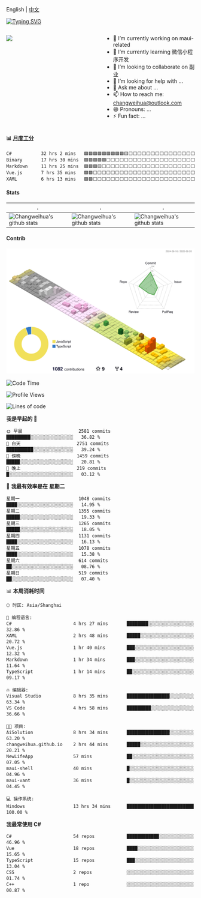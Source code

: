 English | [中文](README_CN.md)

[![Typing SVG](https://readme-typing-svg.herokuapp.com?color=%2336BCF7&center=true&vCenter=true&width=600&lines=Hi+there+👋,+I+am+Chang+Weihua;+Welcome+to+My+Profile!;Over+9+years+of+programming+experience;Always+learning+new+things+)](https://git.io/typing-svg)

<div style="display: grid;gap: 20px;grid-template-columns: repeat(auto-fit, minmax(240px, 1fr));">

[<img src="https://github-readme-stats.vercel.app/api?username=changweihua&show_icons=true&locale=cn" />](https://metrics.lecoq.io/changweihua#gh-light-mode-only)

<div>

- 🔭 I’m currently working on maui-related
- 🌱 I’m currently learning 微信小程序开发
- 👯 I’m looking to collaborate on 副业
- 🤔 I’m looking for help with ...
- 💬 Ask me about ...
- 📫 How to reach me: changweihua@outlook.com
- 😄 Pronouns: ...
- ⚡ Fun fact: ...

</div>

</div>

#### :bar_chart: [月度工分](https://github.com/changweihua/wakapi)

<!--START_SECTION:wakao-->

```txt
C#           32 hrs 2 mins   🟩🟩🟩🟩🟩🟩🟩🟩🟩🟨⬜⬜⬜⬜⬜⬜⬜⬜⬜⬜⬜⬜⬜⬜⬜   37.41 %
Binary       17 hrs 30 mins  🟩🟩🟩🟩🟩⬜⬜⬜⬜⬜⬜⬜⬜⬜⬜⬜⬜⬜⬜⬜⬜⬜⬜⬜⬜   20.45 %
Markdown     11 hrs 25 mins  🟩🟩🟩🟨⬜⬜⬜⬜⬜⬜⬜⬜⬜⬜⬜⬜⬜⬜⬜⬜⬜⬜⬜⬜⬜   13.33 %
Vue.js       7 hrs 35 mins   🟩🟩⬜⬜⬜⬜⬜⬜⬜⬜⬜⬜⬜⬜⬜⬜⬜⬜⬜⬜⬜⬜⬜⬜⬜   08.86 %
XAML         6 hrs 13 mins   🟩🟩⬜⬜⬜⬜⬜⬜⬜⬜⬜⬜⬜⬜⬜⬜⬜⬜⬜⬜⬜⬜⬜⬜⬜   07.27 %
```

<!--END_SECTION:wakao-->

#### Stats ####


| .                                                                                                                                            | .                                                                                                                                      | .                                                                                                                                                     |
| -------------------------------------------------------------------------------------------------------------------------------------------- | -------------------------------------------------------------------------------------------------------------------------------------- | ----------------------------------------------------------------------------------------------------------------------------------------------------- |
| ![Changweihua's github stats](https://github-readme-stats.vercel.app/api?username=changweihua&show_icons=true&theme=radical&hide_title=true) | ![Changweihua's github stats](https://github-readme-stats.vercel.app/api/top-langs/?username=changweihua&theme=radical&layout=compact) | ![Changweihua's github stats](https://github-readme-stats.vercel.app/api?username=changweihua&show_icons=true&theme=radical&include_all_commits=true) |


#### Contrib ####

<!--   profile-green-animate -->
![](./profile-3d-contrib/profile-south-season-animate.svg)

<!--START_SECTION:waka-->
![Code Time](http://img.shields.io/badge/Code%20Time-1%2C512%20hrs%2012%20mins-blue)

![Profile Views](http://img.shields.io/badge/%E4%B8%AA%E4%BA%BA%E8%B5%84%E6%96%99%E8%A7%82%E7%9C%8B%E6%AC%A1%E6%95%B0-0-blue)

![Lines of code](https://img.shields.io/badge/%E4%BB%8E%E3%80%8CHello%20World%E3%80%8D%E8%B5%B7%E6%88%91%E5%B7%B2%E7%BB%8F%E5%86%99%E4%BA%86-24.2%20million%20%E8%A1%8C%E4%BB%A3%E7%A0%81-blue)

**我是早起的 🐤** 

```text
🌞 早晨                     2581 commits        █████████░░░░░░░░░░░░░░░░   36.82 % 
🌆 白天                     2751 commits        ██████████░░░░░░░░░░░░░░░   39.24 % 
🌃 傍晚                     1459 commits        █████░░░░░░░░░░░░░░░░░░░░   20.81 % 
🌙 晚上                     219 commits         █░░░░░░░░░░░░░░░░░░░░░░░░   03.12 % 
```
📅 **我最有效率是在 星期二** 

```text
星期一                      1048 commits        ████░░░░░░░░░░░░░░░░░░░░░   14.95 % 
星期二                      1355 commits        █████░░░░░░░░░░░░░░░░░░░░   19.33 % 
星期三                      1265 commits        █████░░░░░░░░░░░░░░░░░░░░   18.05 % 
星期四                      1131 commits        ████░░░░░░░░░░░░░░░░░░░░░   16.13 % 
星期五                      1078 commits        ████░░░░░░░░░░░░░░░░░░░░░   15.38 % 
星期六                      614 commits         ██░░░░░░░░░░░░░░░░░░░░░░░   08.76 % 
星期日                      519 commits         ██░░░░░░░░░░░░░░░░░░░░░░░   07.40 % 
```


📊 **本周消耗时间** 

```text
🕑︎ 时区: Asia/Shanghai

💬 编程语言: 
C#                       4 hrs 27 mins       ████████░░░░░░░░░░░░░░░░░   32.86 % 
XAML                     2 hrs 48 mins       █████░░░░░░░░░░░░░░░░░░░░   20.72 % 
Vue.js                   1 hr 40 mins        ███░░░░░░░░░░░░░░░░░░░░░░   12.32 % 
Markdown                 1 hr 34 mins        ███░░░░░░░░░░░░░░░░░░░░░░   11.64 % 
TypeScript               1 hr 14 mins        ██░░░░░░░░░░░░░░░░░░░░░░░   09.17 % 

🔥 编辑器: 
Visual Studio            8 hrs 35 mins       ████████████████░░░░░░░░░   63.34 % 
VS Code                  4 hrs 58 mins       █████████░░░░░░░░░░░░░░░░   36.66 % 

🐱‍💻 项目: 
AiSolution               8 hrs 34 mins       ████████████████░░░░░░░░░   63.20 % 
changweihua.github.io    2 hrs 44 mins       █████░░░░░░░░░░░░░░░░░░░░   20.21 % 
NewLifeApp               57 mins             ██░░░░░░░░░░░░░░░░░░░░░░░   07.05 % 
maui-shell               40 mins             █░░░░░░░░░░░░░░░░░░░░░░░░   04.96 % 
maui-vant                36 mins             █░░░░░░░░░░░░░░░░░░░░░░░░   04.45 % 

💻 操作系统: 
Windows                  13 hrs 34 mins      █████████████████████████   100.00 % 
```

**我最常使用 C#** 

```text
C#                       54 repos            ████████████░░░░░░░░░░░░░   46.96 % 
Vue                      18 repos            ████░░░░░░░░░░░░░░░░░░░░░   15.65 % 
TypeScript               15 repos            ███░░░░░░░░░░░░░░░░░░░░░░   13.04 % 
CSS                      2 repos             ░░░░░░░░░░░░░░░░░░░░░░░░░   01.74 % 
C++                      1 repo              ░░░░░░░░░░░░░░░░░░░░░░░░░   00.87 % 
```




<!--END_SECTION:waka-->


<!-- ![](assets/Bottom_down.svg) -->
